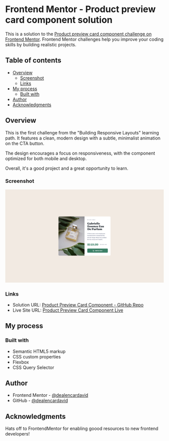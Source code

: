 # Frontend Mentor - Product preview card component solution

This is a solution to the [Product preview card component challenge on Frontend Mentor](https://www.frontendmentor.io/challenges/product-preview-card-component-GO7UmttRfa). Frontend Mentor challenges help you improve your coding skills by building realistic projects.

## Table of contents

- [Overview](#overview)
  - [Screenshot](#screenshot)
  - [Links](#links)
- [My process](#my-process)
  - [Built with](#built-with)
- [Author](#author)
- [Acknowledgments](#acknowledgments)

## Overview

This is the first challenge from the "Building Responsive Layouts" learning path. It features a clean, modern design with a subtle, minimalist animation on the CTA button.

The design encourages a focus on responsiveness, with the component optimized for both mobile and desktop.

Overall, it's a good project and a great opportunity to learn.

### Screenshot

![](./solution-screenshot.png)

### Links

- Solution URL: [Product Preview Card Component - GitHub Repo](https://github.com/dealencardavid/product-preview-card-component_frontendmentor)
- Live Site URL: [Product Preview Card Component Live](https://dealencardavid.github.io/product-preview-card-component_frontendmentor/)

## My process

### Built with

- Semantic HTML5 markup
- CSS custom properties
- Flexbox
- CSS Query Selector

## Author

- Frontend Mentor - [@dealencardavid](https://www.frontendmentor.io/profile/dealencardavid)
- GitHub - [@dealencardavid](https://github.com/dealencardavid)

## Acknowledgments

Hats off to FrontendMentor for enabling goood resources to new frontend developers!
